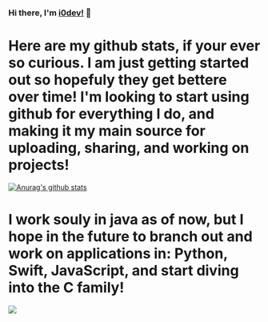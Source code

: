 ### Hi there, I'm [i0dev!](https://github.com/i0dev) 👋

# Here are my github stats, if your ever so curious. I am just getting started out so hopefuly they get bettere over time! I'm looking to start using github for everything I do, and making it my main source for uploading, sharing, and working on projects!


<a href="https://github.com/anuraghazra/github-readme-stats">
  <img align="center" src="https://github-readme-stats.anuraghazra1.vercel.app/api?username=i0dev&show_icons=true&include_all_commits=true&theme=material-palenight" alt="Anurag's github stats" />
</a>

# I work souly in java as of now, but I hope in the future to branch out and work on applications in: Python, Swift, JavaScript, and start diving into the C family!

<a href="https://github.com/anuraghazra/github-readme-stats">
  <!-- Change the `github-readme-stats.anuraghazra1.vercel.app` to `github-readme-stats.vercel.app`  -->
  <img align="center" src="https://github-readme-stats.anuraghazra1.vercel.app/api/top-langs/?username=i0dev&layout=compact&theme=material-palenight" />
</a>   
